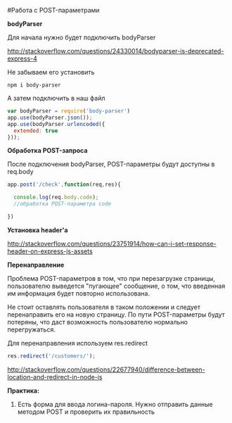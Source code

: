 #Работа с POST-параметрами

**bodyParser**

Для начала нужно будет подключить bodyParser

http://stackoverflow.com/questions/24330014/bodyparser-is-deprecated-express-4

Не забываем его установить

```cli
npm i body-parser
```

А затем подключить в наш файл


```js
var bodyParser = require('body-parser')
app.use(bodyParser.json());
app.use(bodyParser.urlencoded({
  extended: true
}));
```

**Обработка POST-запроса**

После подключения bodyParser, POST-параметры будут доступны в req.body

```js
app.post('/check',function(req,res){

  console.log(req.body.code);
  //обработка POST-параметра code

})
```

**Установка header'a**

http://stackoverflow.com/questions/23751914/how-can-i-set-response-header-on-express-js-assets

**Перенаправление**

Проблема POST-параметров в том, что при перезагрузке страницы, пользователю выведется "пугающее" сообщение, о том, что введенная им информация будет повторно использована.

Не стоит оставлять пользователя в таком положении и следует перенаправить его на новую страницу. По пути POST-параметры будут потеряны, что даст возможность пользователю нормально перегружаться.

Для перенаправления используем res.redirect

```js
res.redirect('/customers/');
```

http://stackoverflow.com/questions/22677940/difference-between-location-and-redirect-in-node-js


**Практика:**

1. Есть форма для ввода логина-пароля. Нужно отправить данные методом POST и проверить их правильность